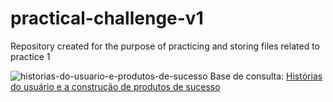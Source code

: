 # practical-challenge-v1
Repository created for the purpose of practicing and storing files related to practice 1

![historias-do-usuario-e-produtos-de-sucesso](https://github.com/UFCA-SOTWARE-ENGINEERING/practical-challenge-v1/assets/95725545/6ac4e36a-5894-4360-9def-dd7294adf03b)
Base de consulta: [Histórias do usuário e a construção de produtos de sucesso](https://caroli.org/historias-do-usuario-e-a-construcao-de-produtos-de-sucesso/)
